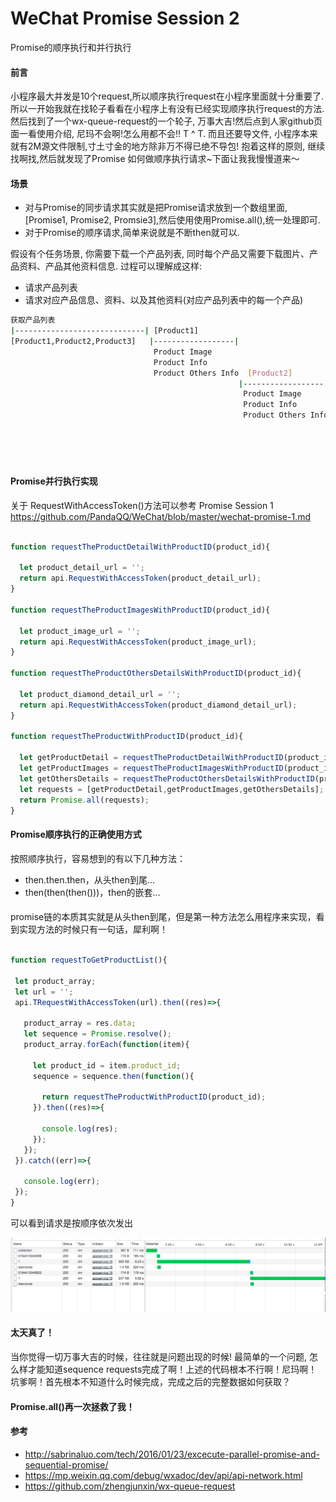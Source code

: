 # WeChat Promise Session 2
Promise的顺序执行和并行执行

#### 前言
小程序最大并发是10个request,所以顺序执行request在小程序里面就十分重要了. 
所以一开始我就在找轮子看看在小程序上有没有已经实现顺序执行request的方法.
然后找到了一个wx-queue-request的一个轮子, 万事大吉!然后点到人家github页面一看使用介绍, 尼玛不会啊!怎么用都不会!! T ^ T.
而且还要导文件, 小程序本来就有2M源文件限制,寸土寸金的地方除非万不得已绝不导包! 抱着这样的原则, 继续找啊找,然后就发现了Promise
如何做顺序执行请求~下面让我我慢慢道来～

#### 场景
* 对与Promise的同步请求其实就是把Promise请求放到一个数组里面, [Promise1, Promise2, Promsie3],然后使用使用Promise.all(),统一处理即可.
* 对于Promise的顺序请求,简单来说就是不断then就可以.

假设有个任务场景, 你需要下载一个产品列表, 同时每个产品又需要下载图片、产品资料、产品其他资料信息. 过程可以理解成这样:

* 请求产品列表
* 请求对应产品信息、资料、以及其他资料(对应产品列表中的每一个产品)

```bash
获取产品列表
|-----------------------------| [Product1]
[Product1,Product2,Product3]   |------------------|
                                Product Image
                                Product Info
                                Product Others Info  [Product2]
                                                   |------------------|
                                                    Product Image
                                                    Product Info
                                                    Product Others Info  [Product3]
                                                                        |------------------|
                                                                          Product Image
                                                                          Product Info
                                                                          Product Others Info
```

#### Promise并行执行实现
关于 RequestWithAccessToken()方法可以参考 Promise Session 1
https://github.com/PandaQQ/WeChat/blob/master/wechat-promise-1.md

```javascript

function requestTheProductDetailWithProductID(product_id){

  let product_detail_url = '';
  return api.RequestWithAccessToken(product_detail_url);
}

function requestTheProductImagesWithProductID(product_id){
  
  let product_image_url = '';
  return api.RequestWithAccessToken(product_image_url);
}

function requestTheProductOthersDetailsWithProductID(product_id){

  let product_diamond_detail_url = '';
  return api.RequestWithAccessToken(product_diamond_detail_url);
}

function requestTheProductWithProductID(product_id){

  let getProductDetail = requestTheProductDetailWithProductID(product_id);
  let getProductImages = requestTheProductImagesWithProductID(product_id);
  let getOthersDetails = requestTheProductOthersDetailsWithProductID(product_id);
  let requests = [getProductDetail,getProductImages,getOthersDetails];
  return Promise.all(requests);
}

```

#### Promise顺序执行的正确使用方式

按照顺序执行，容易想到的有以下几种方法：
* then.then.then，从头then到尾…
* then(then(then()))，then的嵌套…
####
promise链的本质其实就是从头then到尾，但是第一种方法怎么用程序来实现，看到实现方法的时候只有一句话，犀利啊！

 ```javascript
 
 function requestToGetProductList(){

  let product_array;
  let url = '';
  api.TRequestWithAccessToken(url).then((res)=>{
  
    product_array = res.data;
    let sequence = Promise.resolve();
    product_array.forEach(function(item){
      
      let product_id = item.product_id;
      sequence = sequence.then(function(){
        
        return requestTheProductWithProductID(product_id);
      }).then((res)=>{
        
        console.log(res);
      });
    });
  }).catch((err)=>{
    
    console.log(err);
  });
}

 ```
 可以看到请求是按顺序依次发出

![image](https://github.com/PandaQQ/WeChat/blob/master/img/wechat-request.png)

#### 太天真了！
当你觉得一切万事大吉的时候，往往就是问题出现的时候!
最简单的一个问题, 怎么样才能知道sequence requests完成了啊！上述的代码根本不行啊！尼玛啊！坑爹啊！首先根本不知道什么时候完成，完成之后的完整数据如何获取？
#### Promise.all()再一次拯救了我！


#### 参考
* http://sabrinaluo.com/tech/2016/01/23/excecute-parallel-promise-and-sequential-promise/ 
* https://mp.weixin.qq.com/debug/wxadoc/dev/api/api-network.html
* https://github.com/zhengjunxin/wx-queue-request
